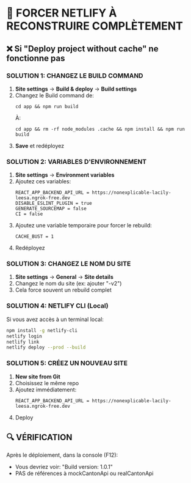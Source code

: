 # 🚨 FORCER NETLIFY À RECONSTRUIRE COMPLÈTEMENT

## ❌ Si "Deploy project without cache" ne fonctionne pas

### SOLUTION 1: CHANGEZ LE BUILD COMMAND
1. **Site settings** → **Build & deploy** → **Build settings**
2. Changez le Build command de:
   ```
   cd app && npm run build
   ```
   À:
   ```
   cd app && rm -rf node_modules .cache && npm install && npm run build
   ```
3. **Save** et redéployez

### SOLUTION 2: VARIABLES D'ENVIRONNEMENT
1. **Site settings** → **Environment variables**
2. Ajoutez ces variables:
   ```
   REACT_APP_BACKEND_API_URL = https://nonexplicable-lacily-leesa.ngrok-free.dev
   DISABLE_ESLINT_PLUGIN = true
   GENERATE_SOURCEMAP = false
   CI = false
   ```
3. Ajoutez une variable temporaire pour forcer le rebuild:
   ```
   CACHE_BUST = 1
   ```
4. Redéployez

### SOLUTION 3: CHANGEZ LE NOM DU SITE
1. **Site settings** → **General** → **Site details**
2. Changez le nom du site (ex: ajouter "-v2")
3. Cela force souvent un rebuild complet

### SOLUTION 4: NETLIFY CLI (Local)
Si vous avez accès à un terminal local:
```bash
npm install -g netlify-cli
netlify login
netlify link
netlify deploy --prod --build
```

### SOLUTION 5: CRÉEZ UN NOUVEAU SITE
1. **New site from Git**
2. Choisissez le même repo
3. Ajoutez immédiatement:
   ```
   REACT_APP_BACKEND_API_URL = https://nonexplicable-lacily-leesa.ngrok-free.dev
   ```
4. Deploy

## 🔍 VÉRIFICATION
Après le déploiement, dans la console (F12):
- Vous devriez voir: "Build version: 1.0.1"
- PAS de références à mockCantonApi ou realCantonApi
